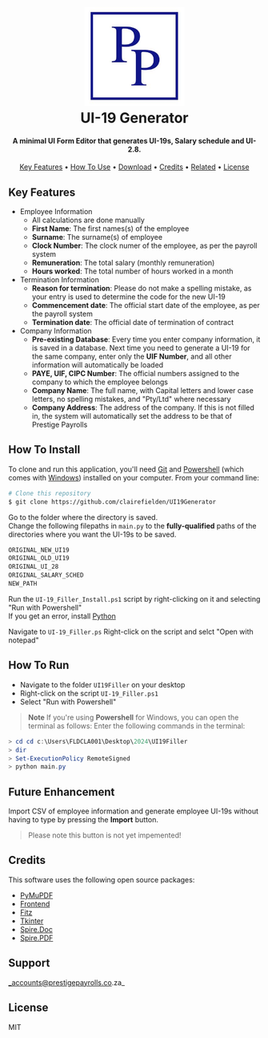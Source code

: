
<h1 align="center">
  <br>
  <img src="documents/LOGO.JPG" alt="UI-19 Generator" width="200"></a>
  <br>
  UI-19 Generator
  <br>
</h1>

<h4 align="center">A minimal UI Form Editor that generates UI-19s, Salary schedule and UI-2.8.</h4>

<p align="center">
  <a href="#key-features">Key Features</a> •
  <a href="#how-to-use">How To Use</a> •
  <a href="#download">Download</a> •
  <a href="#credits">Credits</a> •
  <a href="#related">Related</a> •
  <a href="#license">License</a>
</p>

## Key Features

* Employee Information
  - All calculations are done manually
  - __First Name__: The first names(s) of the employee
  - __Surname__: The surname(s) of employee
  - __Clock Number__: The clock numer of the employee, as per the payroll system
  - __Remuneration__: The total salary (monthly remuneration)
  - __Hours worked__: The total number of hours worked in a month
* Termination Information
  - __Reason for termination__: Please do not make a spelling mistake, as your entry is used to determine the code for the new UI-19
  - __Commencement date__: The official start date of the employee, as per the payroll system
  - __Termination date__: The official date of termination of contract
* Company Information
  - __Pre-existing Database__: Every time you enter company information, it is saved in a database. Next time you need to generate a UI-19 for the same company, enter only the __UIF Number__, and all other information will automatically be loaded
  - __PAYE, UIF, CIPC Number__: The official numbers assigned to the company to which the employee belongs
  - __Company Name__: The full name, with Capital letters and lower case letters, no spelling mistakes, and "Pty/Ltd" where necessary
  - __Company Address__: The address of the company. If this is not filled in, the system will automatically set the address to be that of Prestige Payrolls 

## How To Install

To clone and run this application, you'll need [Git](https://git-scm.com) and [Powershell](https://learn.microsoft.com/en-us/powershell/module/microsoft.powershell.core/about/about_scripts?view=powershell-7.4) (which comes with [Windows](https://learn.microsoft.com/en-us/powershell/scripting/windows-powershell/starting-windows-powershell?view=powershell-7.4)) installed on your computer. From your command line:

```bash
# Clone this repository
$ git clone https://github.com/clairefielden/UI19Generator
```
Go to the folder where the directory is saved. \
Change the following filepaths in ```main.py``` to the **fully-qualified** paths of the directories where you want the UI-19s to be saved.
```python 
ORIGINAL_NEW_UI19
ORIGINAL_OLD_UI19
ORIGINAL_UI_28
ORIGINAL_SALARY_SCHED
NEW_PATH
```
Run the ```UI-19_Filler_Install.ps1``` script by right-clicking on it and selecting "Run with Powershell" \
If you get an error, install [Python](https://www.python.org/downloads/) 

Navigate to ```UI-19_Filler.ps```
Right-click on the script and selct "Open with notepad"


## How To Run

* Navigate to the folder ```UI19Filler``` on your desktop
* Right-click on the script ```UI-19_Filler.ps1```
* Select "Run with Powershell"

> **Note**
> If you're using **Powershell** for Windows, you can open the terminal as follows:
> Enter the following commands in the terminal:
```powershell
> cd cd c:\Users\FLDCLA001\Desktop\2024\UI19Filler
> dir
> Set-ExecutionPolicy RemoteSigned
> python main.py
```

## Future Enhancement

Import CSV of employee information and generate employee UI-19s without having to type by pressing the **Import** button.
> Please note this button is not yet impemented!

## Credits

This software uses the following open source packages:

- [PyMuPDF](https://pymupdf.readthedocs.io/en/latest/)
- [Frontend](https://pypi.org/project/frontend/)
- [Fitz](https://github.com/chjj/marked)
- [Tkinter](https://docs.python.org/3/library/tkinter.html)
- [Spire.Doc](https://pypi.org/project/Spire.Doc/)
- [Spire.PDF](https://pypi.org/project/Spire.Pdf/10.1.1/)

## Support

_accounts@prestigepayrolls.co.za_

## License

MIT

